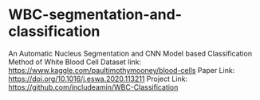 # WBC-segmentation-and-classification
An Automatic Nucleus Segmentation and CNN Model based Classification Method of White Blood Cell
Dataset link: https://www.kaggle.com/paultimothymooney/blood-cells
Paper Link: https://doi.org/10.1016/j.eswa.2020.113211
Project Link: https://github.com/includeamin/WBC-Classification
